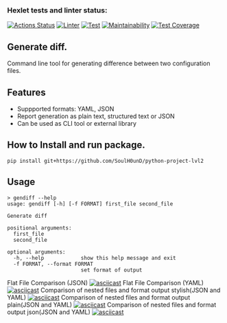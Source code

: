 ### Hexlet tests and linter status:
[![Actions Status](https://github.com/SoulH0unD/python-project-lvl2/workflows/hexlet-check/badge.svg)](https://github.com/SoulH0unD/python-project-lvl2/actions)
[![Linter](https://github.com/SoulH0unD/python-project-lvl2/actions/workflows/linter.yml/badge.svg)](https://github.com/SoulH0unD/python-project-lvl2/actions/workflows/linter.yml)
[![Test](https://github.com/SoulH0unD/python-project-lvl2/actions/workflows/test.yml/badge.svg)](https://github.com/SoulH0unD/python-project-lvl2/actions/workflows/test.yml)
[![Maintainability](https://api.codeclimate.com/v1/badges/87dd5a23cf3d8c233100/maintainability)](https://codeclimate.com/github/SoulH0unD/python-project-lvl2/maintainability)
[![Test Coverage](https://api.codeclimate.com/v1/badges/87dd5a23cf3d8c233100/test_coverage)](https://codeclimate.com/github/SoulH0unD/python-project-lvl2/test_coverage)

## Generate diff.
Command line tool for generating difference between two configuration files.

## Features
* Suppported formats: YAML, JSON
* Report generation as plain text, structured text or JSON
* Can be used as CLI tool or external library

## How to Install and run package.
```
pip install git+https://github.com/SoulH0unD/python-project-lvl2
```
## Usage
```
> gendiff --help
usage: gendiff [-h] [-f FORMAT] first_file second_file

Generate diff

positional arguments:
  first_file
  second_file

optional arguments:
  -h, --help            show this help message and exit
  -f FORMAT, --format FORMAT
                        set format of output
```


Flat File Comparison (JSON)
[![asciicast](https://asciinema.org/a/VohM6vMH7y2mfwqFnBZV6kegT.svg)](https://asciinema.org/a/VohM6vMH7y2mfwqFnBZV6kegT)
Flat File Comparison (YAML)
[![asciicast](https://asciinema.org/a/6ZpwxAo9v6AinCKCMWGAWaJBE.svg)](https://asciinema.org/a/6ZpwxAo9v6AinCKCMWGAWaJBE)
Comparison of nested files and format output stylish(JSON and YAML)
[![asciicast](https://asciinema.org/a/0i2I3ABll1r0pb4eIqdCJPNVJ.svg)](https://asciinema.org/a/0i2I3ABll1r0pb4eIqdCJPNVJ)
Comparison of nested files and format output plain(JSON and YAML)
[![asciicast](https://asciinema.org/a/VZZdqCr9Jyd97lAFD507OpSaV.svg)](https://asciinema.org/a/VZZdqCr9Jyd97lAFD507OpSaV)
Comparison of nested files and format output json(JSON and YAML)
[![asciicast](https://asciinema.org/a/NjT9genK6dcIVO8WLq8JzHmQB.svg)](https://asciinema.org/a/NjT9genK6dcIVO8WLq8JzHmQB)